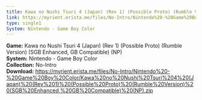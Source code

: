 ```yaml
---
title: Kawa no Nushi Tsuri 4 (Japan) (Rev 1) (Possible Proto) (Rumble Version) (SGB Enhanced, GB Compatible) (NP)
link: https://myrient.erista.me/files/No-Intro/Nintendo%20-%20Game%20Boy%20Color/Kawa%20no%20Nushi%20Tsuri%204%20(Japan)%20(Rev%201)%20(Possible%20Proto)%20(Rumble%20Version)%20(SGB%20Enhanced,%20GB%20Compatible)%20(NP).zip
type: single1
System: Nintendo - Game Boy Color
---
```

<b>Game:</b> Kawa no Nushi Tsuri 4 (Japan) (Rev 1) (Possible Proto) (Rumble Version) (SGB Enhanced, GB Compatible) (NP)<br>
<b>System:</b> Nintendo - Game Boy Color<br>
<b>Collection:</b> No-Intro<br>
<b>Download:</b> https://myrient.erista.me/files/No-Intro/Nintendo%20-%20Game%20Boy%20Color/Kawa%20no%20Nushi%20Tsuri%204%20(Japan)%20(Rev%201)%20(Possible%20Proto)%20(Rumble%20Version)%20(SGB%20Enhanced,%20GB%20Compatible)%20(NP).zip